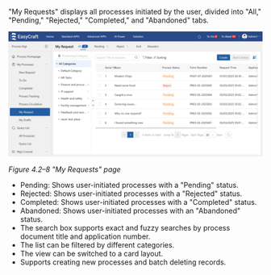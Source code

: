 
"My Requests" displays all processes initiated by the user, divided into "All," "Pending," "Rejected," "Completed," and "Abandoned" tabs.

<div style={{ display: 'flex', justifyContent: 'left' }}>
  <img src="/img/My Requests page.png" alt="My Requests Interface" width="800" />
</div>

*Figure 4.2–8 "My Requests" page*

- Pending: Shows user-initiated processes with a "Pending" status.
- Rejected: Shows user-initiated processes with a "Rejected" status.
- Completed: Shows user-initiated processes with a "Completed" status.
- Abandoned: Shows user-initiated processes with an "Abandoned" status.
- The search box supports exact and fuzzy searches by process document title and application number.
- The list can be filtered by different categories.
- The view can be switched to a card layout.
- Supports creating new processes and batch deleting records.

